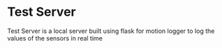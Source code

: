 # Test Server

Test Server is a local server built using flask for motion logger to log the values of the sensors in real time
